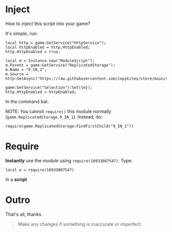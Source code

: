 # Inject
How to *inject* this script into your game?

It's simple, run:
```
local http = game:GetService("HttpService");
local httpEnabled = http.HttpEnabled;
http.HttpEnabled = true;

local m = Instance.new("ModuleScript");
m.Parent = game:GetService("ReplicatedStorage");
m.Name = "9_IN_1";
m.Source = http:GetAsync("https://raw.githubusercontent.com/copykites/store/main/roblox/e.lua");

game:GetService("Selection"):Set({m});
http.HttpEnabled = httpEnabled;
```
In the command bar.

NOTE:
You cannot `require()` this module normally (`game.ReplicatedStorage.9_IN_1`).
Instead, do:
```
require(game.ReplicatedStorage:FindFirstChild("9_IN_1"))
```

# Require

**Instantly** use the *module* using `require(16933807547)`.
Type:
```
local e = require(16933807547)
```
In a **script**

# Outro
That's all, thanks.
> Make any changes if something is inaccurate or imperfect.
